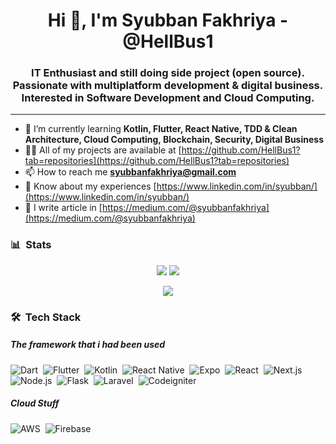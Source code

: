 <!-- Name Section -->
<h1 align="center">Hi 👋, I'm Syubban Fakhriya - @HellBus1 </h1>

<!-- Current Interest Section -->
<h3 align="center">IT Enthusiast and still doing side project (open source). Passionate with multiplatform development & digital business. Interested in Software Development and Cloud Computing.</h3>

---

- 🌱 I’m currently learning **Kotlin, Flutter, React Native, TDD & Clean Architecture, Cloud Computing, Blockchain, Security, Digital Business**
- 👨‍💻 All of my projects are available at [https://github.com/HellBus1?tab=repositories](https://github.com/HellBus1?tab=repositories)
- 📫 How to reach me **syubbanfakhriya@gmail.com**
- 📄 Know about my experiences [https://www.linkedin.com/in/syubban/](https://www.linkedin.com/in/syubban/)
- 📄 I write article in [https://medium.com/@syubbanfakhriya](https://medium.com/@syubbanfakhriya)

### 📊 &nbsp;Stats

<p align="center">
  <img src="https://github-readme-stats.vercel.app/api?username=HellBus1&layout=compact&show_icons=true">
  <img src="https://github-readme-stats.vercel.app/api/top-langs/?username=HellBus1&layout=compact&include_all_commits=true"> 
</p>
<p align="center" ><img src="https://github-readme-streak-stats.herokuapp.com?user=HellBus1"></p>


### 🛠 &nbsp;Tech Stack

##### The framework that i had been used
![Dart](https://img.shields.io/badge/-Dart-05122A?style=flat&logo=dart)&nbsp;
![Flutter](https://img.shields.io/badge/-Flutter-05122A?style=flat&logo=flutter)&nbsp;
![Kotlin](https://img.shields.io/badge/-Kotlin-05122A?style=flat&logo=kotlin)&nbsp;
![React Native](https://img.shields.io/badge/-React%20Native-05122A?style=flat&logo=react-native)&nbsp;
![Expo](https://img.shields.io/badge/-Expo-05122A?style=flat&logo=expo)&nbsp;
![React](https://img.shields.io/badge/-React-05122A?style=flat&logo=react)&nbsp;
![Next.js](https://img.shields.io/badge/-Next.js-05122A?style=flat&logo=Next.js)&nbsp;
![Node.js](https://img.shields.io/badge/-Node.js-05122A?style=flat&logo=node.js)&nbsp;
![Flask](https://img.shields.io/badge/-Flask-05122A?style=flat&logo=flask)&nbsp;
![Laravel](https://img.shields.io/badge/-Laravel-05122A?style=flat&logo=laravel)&nbsp;
![Codeigniter](https://img.shields.io/badge/-Codeigniter-05122A?style=flat&logo=codeigniter)&nbsp;

##### Cloud Stuff
![AWS](https://img.shields.io/badge/-AWS-05122A?style=flat&logo=amazon-aws)&nbsp;
![Firebase](https://img.shields.io/badge/-Firebase-05122A?style=flat&logo=firebase)&nbsp;
